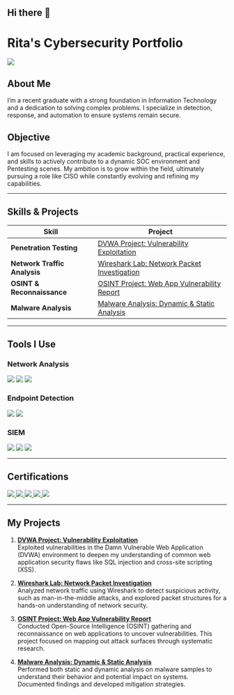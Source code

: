 ## Hi there 👋

# Rita's Cybersecurity Portfolio
<a href="https://www.linkedin.com/in/maureen-rita-781871254"><img src="https://img.shields.io/badge/-LinkedIn-0072b1?&style=for-the-badge&logo=linkedin&logoColor=white" /></a>

## About Me
I’m a recent graduate with a strong foundation in Information Technology and a dedication to solving complex problems. I specialize in detection, response, and automation to ensure systems remain secure.

## Objective
I am focused on leveraging my academic background, practical experience, and skills to actively contribute to a dynamic SOC environment and Pentesting scenes. My ambition is to grow within the field, ultimately pursuing a role like CISO while constantly evolving and refining my capabilities.

---

## Skills & Projects

| Skill                                           | Project                                       |
|-------------------------------------------------|-----------------------------------------------|
| **Penetration Testing**                         | [DVWA Project: Vulnerability Exploitation]([https://github.com/your-github/dvwa-project](https://github.com/MaureenRitaMuriuki/DVWA)) |
| **Network Traffic Analysis**                    | [Wireshark Lab: Network Packet Investigation]([https://github.com/your-github/wireshark-lab](https://github.com/MaureenRitaMuriuki/network-path-mapping-mtr)) |
| **OSINT & Reconnaissance**                      | [OSINT Project: Web App Vulnerability Report](https://github.com/your-github/osint-project) |
| **Malware Analysis**                            | [Malware Analysis: Dynamic & Static Analysis](https://github.com/your-github/malware-analysis) |


---

## Tools I Use

### **Network Analysis**
<div>
    <img src="https://img.shields.io/badge/-Wireshark-1679A7?&style=for-the-badge&logo=Wireshark&logoColor=white" />
    <img src="https://img.shields.io/badge/-Suricata-EF3B2D?&style=for-the-badge&logo=Suricata&logoColor=white" />
    <img src="https://img.shields.io/badge/-Zeek-777BB4?&style=for-the-badge&logo=Zeek&logoColor=white" />
</div>

### **Endpoint Detection**
<div>
    <img src="https://img.shields.io/badge/-Microsoft_Defender_for_Endpoint-00A4EF?&style=for-the-badge&logo=Microsoft&logoColor=white" />
    <img src="https://img.shields.io/badge/-Velociraptor-4B275F?&style=for-the-badge&logo=Velociraptor&logoColor=white" />
</div>

### **SIEM**
<div>
    <img src="https://img.shields.io/badge/-Microsoft_Sentinel-0078D4?&style=for-the-badge&logo=Microsoft&logoColor=white" />
    <img src="https://img.shields.io/badge/-Splunk-000000?&style=for-the-badge&logo=Splunk&logoColor=white" />
    <img src="https://img.shields.io/badge/-Elastic-005571?&style=for-the-badge&logo=Elastic&logoColor=white" />
</div>

---

## Certifications

<div>
    <a href="https://www.linkedin.com/learning/certificates/8490399bec2f384d63b35972b7449b5e941c362159bcd83bd5a3e1d321841a74?lipi=urn%3Ali%3Apage%3Ad_flagship3_profile_view_base_certifications_details%3BS2uV8%2BylRaCzY00FH0XLjA%3D%3D">
        <img src="https://img.shields.io/badge/-Security%2B-FF0000?&style=for-the-badge&logo=CompTIA&logoColor=white" />
    </a>
    <a href="https://www.credly.com/badges/b4467bcc-f8f8-4a0a-9398-084e3cab8568/linked_in_profile">
        <img src="https://img.shields.io/badge/-Network%2B-007ACC?&style=for-the-badge&logo=CompTIA&logoColor=white" />
    </a>
    <a href="https://www.credly.com/badges/b12b00bc-bcb4-4698-8aee-d23de69839f5/linked_in_profile">
        <img src="https://img.shields.io/badge/-A%2B-4D4D4D?&style=for-the-badge&logo=CompTIA&logoColor=white" />
    </a>
    <a href="https://www.linkedin.com/learning/certificates/c43bd39673e780e02ca962e18ef7a2a45413d1f26e667bee4140515816747782?lipi=urn%3Ali%3Apage%3Ad_flagship3_profile_view_base_certifications_details%3BS2uV8%2BylRaCzY00FH0XLjA%3D%3D">
        <img src="https://img.shields.io/badge/-CDSA-006400?&style=for-the-badge&logoColor=white" />
    </a>
    <a href="https://forage-uploads-prod.s3.amazonaws.com/completion-certificates/2sNmYuurxgpFYawco/x52Jy9s26xNbZkTQ7_2sNmYuurxgpFYawco_G9uRskurSAQ2oX4Ru_1745613777920_completion_certificate.pdf">
        <img src="https://img.shields.io/badge/-CCD-000080?&style=for-the-badge&logoColor=white" />
    </a>
</div>



---

## My Projects

1. **[DVWA Project: Vulnerability Exploitation](https://github.com/your-github/dvwa-project)**  
   Exploited vulnerabilities in the Damn Vulnerable Web Application (DVWA) environment to deepen my understanding of common web application security flaws like SQL injection and cross-site scripting (XSS).

2. **[Wireshark Lab: Network Packet Investigation](https://github.com/your-github/wireshark-lab)**  
   Analyzed network traffic using Wireshark to detect suspicious activity, such as man-in-the-middle attacks, and explored packet structures for a hands-on understanding of network security.

3. **[OSINT Project: Web App Vulnerability Report](https://github.com/your-github/osint-project)**  
   Conducted Open-Source Intelligence (OSINT) gathering and reconnaissance on web applications to uncover vulnerabilities. This project focused on mapping out attack surfaces through systematic research.

4. **[Malware Analysis: Dynamic & Static Analysis](https://github.com/your-github/malware-analysis)**  
   Performed both static and dynamic analysis on malware samples to understand their behavior and potential impact on systems. Documented findings and developed mitigation strategies.



<!--
**MaureenRitaMuriuki/MaureenRitaMuriuki** is a ✨ _special_ ✨ repository because its `README.md` (this file) appears on your GitHub profile.

Here are some ideas to get you started:

- 🔭 I’m currently working on ...
- 🌱 I’m currently learning ...
- 👯 I’m looking to collaborate on ...
- 🤔 I’m looking for help with ...
- 💬 Ask me about ...
- 📫 How to reach me: ...
- 😄 Pronouns: ...
- ⚡ Fun fact: ...
-->
